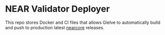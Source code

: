 # NEAR Validator Deployer

This repo stores Docker and CI files that allows Gielve to automatically build and push to production latest [nearcore](https://github.com/nearprotocol/nearcore) releases.
